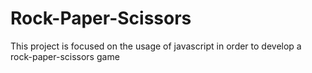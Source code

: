 # Rock-Paper-Scissors
This project is focused on the usage of javascript in order to develop a rock-paper-scissors game
